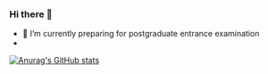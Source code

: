 ### Hi there 👋
- 🌱 I’m currently preparing for postgraduate entrance examination
- 
[![Anurag's GitHub stats](https://github-readme-stats.vercel.app/api?username=cerebellumking&count_private=true)](https://github.com/anuraghazra/github-readme-stats)
<!--
**cerebellumking/cerebellumking** is a ✨ _special_ ✨ repository because its `README.md` (this file) appears on your GitHub profile.

Here are some ideas to get you started:

- 🔭 I’m currently working on ...
- 🌱 I’m currently learning ...
- 👯 I’m looking to collaborate on ...
- 🤔 I’m looking for help with ...
- 💬 Ask me about ...
- 📫 How to reach me: ...
- 😄 Pronouns: ...
- ⚡ Fun fact: ...
-->
